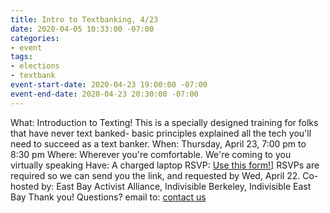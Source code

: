 ```yaml
---
title: Intro to Textbanking, 4/23
date: 2020-04-05 10:33:00 -07:00
categories:
- event
tags:
- elections
- textbank
event-start-date: 2020-04-23 19:00:00 -07:00
event-end-date: 2020-04-23 20:30:00 -07:00
---
```


What: Introduction to Texting!  This is a specially designed training for folks that have never text banked- basic principles explained all the tech you'll need to succeed as a text banker.
When: Thursday, April 23, 7:00 pm to 8:30 pm
Where: Wherever you're comfortable. We're coming to you virtually speaking
Have: A charged laptop
RSVP: [Use this form!]([https://actionnetwork.org/events/april-texting-party)] RSVPs are required so we can send you the link, and requested by Wed, April 22.
Co-hosted by: East Bay Activist Alliance, Indivisible Berkeley, Indivisible East Bay
Thank you!
Questions? email to: [contact us](mailto:ebaatexting@gmail.com)